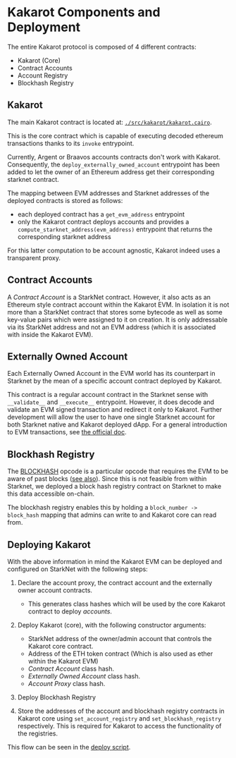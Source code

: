 # Kakarot Components and Deployment

The entire Kakarot protocol is composed of 4 different contracts:

- Kakarot (Core)
- Contract Accounts
- Account Registry
- Blockhash Registry

## Kakarot

The main Kakarot contract is located at:
[`./src/kakarot/kakarot.cairo`](../../src/kakarot/kakarot.cairo).

This is the core contract which is capable of executing decoded ethereum
transactions thanks to its `invoke` entrypoint.

Currently, Argent or Braavos accounts contracts don't work with Kakarot.
Consequently, the `deploy_externally_owned_account` entrypoint has been added to
let the owner of an Ethereum address get their corresponding starknet contract.

The mapping between EVM addresses and Starknet addresses of the deployed
contracts is stored as follows:

- each deployed contract has a `get_evm_address` entrypoint
- only the Kakarot contract deploys accounts and provides a
  `compute_starknet_address(evm_address)` entrypoint that returns the
  corresponding starknet address

For this latter computation to be account agnostic, Kakarot indeed uses a
transparent proxy.

## Contract Accounts

A _Contract Account_ is a StarkNet contract. However, it also acts as an
Ethereum style contract account within the Kakarot EVM. In isolation it is not
more than a StarkNet contract that stores some bytecode as well as some
key-value pairs which were assigned to it on creation. It is only addressable
via its StarkNet address and not an EVM address (which it is associated with
inside the Kakarot EVM).

## Externally Owned Account

Each Externally Owned Account in the EVM world has its counterpart in Starknet
by the mean of a specific account contract deployed by Kakarot.

This contract is a regular account contract in the Starknet sense with
`__validate__` and `__execute__` entrypoint. However, it does decode and
validate an EVM signed transaction and redirect it only to Kakarot. Further
development will allow the user to have one single Starknet account for both
Starknet native and Kakarot deployed dApp. For a general introduction to EVM
transactions, see
[the official doc](https://ethereum.org/en/developers/docs/transactions/).

## Blockhash Registry

The [BLOCKHASH](https://www.evm.codes/#40) opcode is a particular opcode that
requires the EVM to be aware of past blocks
([see also](https://ethresear.ch/t/the-curious-case-of-blockhash-and-stateless-ethereum/7304/7)).
Since this is not feasible from within Starknet, we deployed a block hash
registry contract on Starknet to make this data accessible on-chain.

The blockhash registry enables this by holding a `block_number -> block_hash`
mapping that admins can write to and Kakarot core can read from.

## Deploying Kakarot

With the above information in mind the Kakarot EVM can be deployed and
configured on StarkNet with the following steps:

1. Declare the account proxy, the contract account and the externally owner
   account contracts.

   - This generates class hashes which will be used by the core Kakarot contract
     to deploy _accounts_.

1. Deploy Kakarot (core), with the following constructor arguments:

   - StarkNet address of the owner/admin account that controls the Kakarot core
     contract.
   - Address of the ETH token contract (Which is also used as ether within the
     Kakarot EVM)
   - _Contract Account_ class hash.
   - _Externally Owned Account_ class hash.
   - _Account Proxy_ class hash.

1. Deploy Blockhash Registry

1. Store the addresses of the account and blockhash registry contracts in
   Kakarot core using `set_account_registry` and `set_blockhash_registry`
   respectively. This is required for Kakarot to access the functionality of the
   registries.

This flow can be seen in the [deploy script](../../scripts/deploy_kakarot.py).

